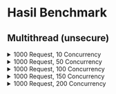 # Hasil Benchmark

## Multithread (unsecure)

<details>
    <summary>1000 Request, 10 Concurrency</summary>

    Server Software:        myserver/1.0
    Server Hostname:        localhost
    Server Port:            8889

    Document Path:          /testing.txt
    Document Length:        22 bytes

    Concurrency Level:      10
    Time taken for tests:   375.207 seconds
    Complete requests:      1000
    Failed requests:        0
    Total transferred:      159000 bytes
    HTML transferred:       22000 bytes
    Requests per second:    2.67 [#/sec] (mean)
    Time per request:       3752.075 [ms] (mean)
    Time per request:       375.207 [ms] (mean, across all concurrent requests)
    Transfer rate:          0.41 [Kbytes/sec] received

    Connection Times (ms)
                  min  mean[+/-sd] median   max
    Connect:        0  263 294.4      1    1527
    Processing:  1504 3442 1423.6   3040   10781
    Waiting:       23 3022 1611.5   2550   10476
    Total:       1595 3706 1412.3   3088   10781

    Percentage of the requests served within a certain time (ms)
    50%   3088
    66%   4059
    75%   4583
    80%   4952
    90%   5634
    95%   6409
    98%   7454
    99%   8444
    100%  10781 (longest request)
</details>

<details>
    <summary>1000 Request, 50 Concurrency</summary>

    Server Software:        myserver/1.0
    Server Hostname:        localhost
    Server Port:            8889

    Document Path:          /testing.txt
    Document Length:        22 bytes

    Concurrency Level:      50
    Time taken for tests:   360.835 seconds
    Complete requests:      1000
    Failed requests:        10
    (Connect: 0, Receive: 0, Length: 10, Exceptions: 0)
    Write errors:           10
    Total transferred:      157410 bytes
    HTML transferred:       21780 bytes
    Requests per second:    2.77 [#/sec] (mean)
    Time per request:       18041.729 [ms] (mean)
    Time per request:       360.835 [ms] (mean, across all concurrent requests)
    Transfer rate:          0.43 [Kbytes/sec] received

    Connection Times (ms)
                  min  mean[+/-sd] median   max
    Connect:        0  354 317.6    502    1538
    Processing:     0 17256 5469.4  16639   29640
    Waiting:        9 11012 5997.4  10134   27603
    Total:          0 17610 5563.3  16643   30656

    Percentage of the requests served within a certain time (ms)
    50%  16643
    66%  19695
    75%  22739
    80%  23528
    90%  25541
    95%  27030
    98%  28614
    99%  29125
    100%  30656 (longest request)

</details>

<details>
    <summary>1000 Request, 100 Concurrency</summary>

    Server Software:        myserver/1.0
    Server Hostname:        localhost
    Server Port:            8889

    Document Path:          /testing.txt
    Document Length:        22 bytes

    Concurrency Level:      100
    Time taken for tests:   364.697 seconds
    Complete requests:      1000
    Failed requests:        0
    Total transferred:      159000 bytes
    HTML transferred:       22000 bytes
    Requests per second:    2.74 [#/sec] (mean)
    Time per request:       36469.745 [ms] (mean)
    Time per request:       364.697 [ms] (mean, across all concurrent requests)
    Transfer rate:          0.43 [Kbytes/sec] received

    Connection Times (ms)
                  min  mean[+/-sd] median   max
    Connect:        0  358 325.5    502    1531
    Processing:  3073 34285 10232.6  32928   57075
    Waiting:        2 18354 10898.9  17283   52023
    Total:       3584 34643 10282.4  33108   58091

    Percentage of the requests served within a certain time (ms)
    50%  33108
    66%  37643
    75%  44643
    80%  46713
    90%  48626
    95%  52488
    98%  55013
    99%  56548
    100%  58091 (longest request)
</details>

<details>
    <summary>1000 Request, 150 Concurrency</summary>

    Server Software:        myserver/1.0
    Server Hostname:        localhost
    Server Port:            8889

    Document Path:          /testing.txt
    Document Length:        22 bytes

    Concurrency Level:      150
    Time taken for tests:   360.419 seconds
    Complete requests:      1000
    Failed requests:        1
    (Connect: 0, Receive: 0, Length: 1, Exceptions: 0)
    Write errors:           1
    Total transferred:      158841 bytes
    HTML transferred:       21978 bytes
    Requests per second:    2.77 [#/sec] (mean)
    Time per request:       54062.871 [ms] (mean)
    Time per request:       360.419 [ms] (mean, across all concurrent requests)
    Transfer rate:          0.43 [Kbytes/sec] received

    Connection Times (ms)
                  min  mean[+/-sd] median   max
    Connect:        0  353 324.3    502    2044
    Processing:     1 50029 15734.2  47032   79687
    Waiting:        3 27806 16659.9  26471   70464
    Total:          1 50383 15769.3  47303   80711

    Percentage of the requests served within a certain time (ms)
    50%  47303
    66%  58170
    75%  62688
    80%  66826
    90%  73541
    95%  77161
    98%  78168
    99%  79175
    100%  80711 (longest request)
</details>

<details>
    <summary>1000 Request, 200 Concurrency</summary>

    
</details>